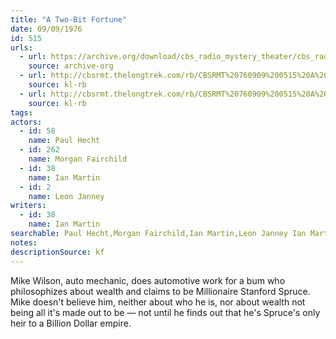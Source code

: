 ```yaml
---
title: "A Two-Bit Fortune"
date: 09/09/1976
id: 515
urls: 
  - url: https://archive.org/download/cbs_radio_mystery_theater/cbs_radio_mystery_theater-0501-0550.zip/cbs_radio_mystery_theater-0501-0550%2Fcbsrmt_0515_a_two_bit_fortun.mp3
    source: archive-org
  - url: http://cbsrmt.thelongtrek.com/rb/CBSRMT%20760909%200515%20A%20Two%20Bit%20Fortune_wuwm_rb.mp3
    source: kl-rb
  - url: http://cbsrmt.thelongtrek.com/rb/CBSRMT%20760909%200515%20A%20Two%20Bit%20Fortune_wbbm_rb%20eq%20levels.mp3
    source: kl-rb
tags: 
actors:  
  - id: 58
    name: Paul Hecht  
  - id: 262
    name: Morgan Fairchild  
  - id: 38
    name: Ian Martin  
  - id: 2
    name: Leon Janney
writers:  
  - id: 38
    name: Ian Martin
searchable: Paul Hecht,Morgan Fairchild,Ian Martin,Leon Janney Ian Martin
notes: 
descriptionSource: kf
---
```

Mike Wilson, auto mechanic, does automotive work for a bum who philosophizes about wealth and claims to be Millionaire Stanford Spruce. Mike doesn't believe him, neither about who he is, nor about wealth not being all it's made out to be — not until he finds out that he's Spruce's only heir to a Billion Dollar empire.